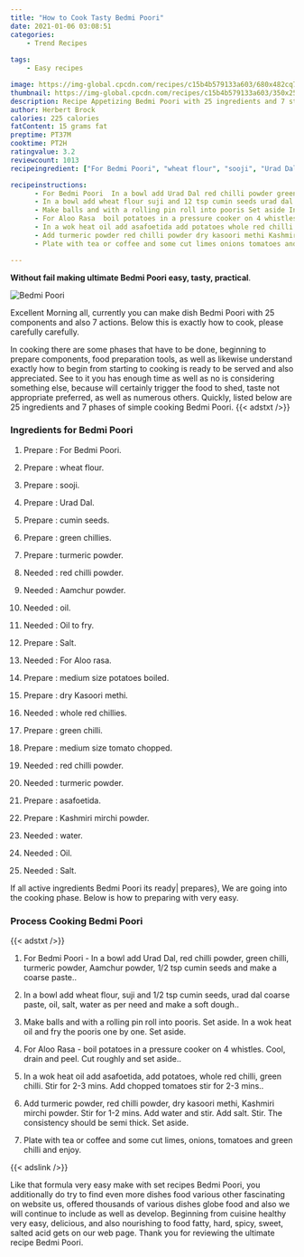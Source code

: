 ```yaml
---
title: "How to Cook Tasty Bedmi Poori"
date: 2021-01-06 03:08:51
categories:
    - Trend Recipes
    
tags:
    - Easy recipes

image: https://img-global.cpcdn.com/recipes/c15b4b579133a603/680x482cq70/bedmi-poori-recipe-main-photo.jpg
thumbnail: https://img-global.cpcdn.com/recipes/c15b4b579133a603/350x250cq70/bedmi-poori-recipe-main-photo.jpg
description: Recipe Appetizing Bedmi Poori with 25 ingredients and 7 stages of easy cooking.
author: Herbert Brock
calories: 225 calories
fatContent: 15 grams fat
preptime: PT37M
cooktime: PT2H
ratingvalue: 3.2
reviewcount: 1013
recipeingredient: ["For Bedmi Poori", "wheat flour", "sooji", "Urad Dal", "cumin seeds", "green chillies", "turmeric powder", "red chilli powder", "Aamchur powder", "oil", "Oil to fry", "Salt", "For Aloo rasa", "medium size potatoes boiled", "dry Kasoori methi", "whole red chillies", "green chilli", "medium size tomato chopped", "red chilli powder", "turmeric powder", "asafoetida", "Kashmiri mirchi powder", "water", "Oil", "Salt"]

recipeinstructions: 
      - For Bedmi Poori  In a bowl add Urad Dal red chilli powder green chilli turmeric powder Aamchur powder 12 tsp cumin seeds and make a coarse paste 
      - In a bowl add wheat flour suji and 12 tsp cumin seeds urad dal coarse paste oil salt water as per need and make a soft dough 
      - Make balls and with a rolling pin roll into pooris Set aside In a wok heat oil and fry the pooris one by one Set aside 
      - For Aloo Rasa  boil potatoes in a pressure cooker on 4 whistles Cool drain and peel Cut roughly and set aside 
      - In a wok heat oil add asafoetida add potatoes whole red chilli green chilli Stir for 23 mins Add chopped tomatoes stir for 23 mins 
      - Add turmeric powder red chilli powder dry kasoori methi Kashmiri mirchi powder Stir for 12 mins Add water and stir Add salt Stir The consistency should be semi thick Set aside 
      - Plate with tea or coffee and some cut limes onions tomatoes and green chilli and enjoy

---
```




**Without fail making ultimate Bedmi Poori easy, tasty, practical**. 


![Bedmi Poori](https://img-global.cpcdn.com/recipes/c15b4b579133a603/680x482cq70/bedmi-poori-recipe-main-photo.jpg "Bedmi Poori")




Excellent Morning all, currently you can make dish Bedmi Poori with 25 components and also 7 actions. Below this is exactly how to cook, please carefully carefully.

In cooking there are some phases that have to be done, beginning to prepare components, food preparation tools, as well as likewise understand exactly how to begin from starting to cooking is ready to be served and also appreciated. See to it you has enough time as well as no is considering something else, because will certainly trigger the food to shed, taste not appropriate preferred, as well as numerous others. Quickly, listed below are 25 ingredients and 7 phases of simple cooking Bedmi Poori.
{{< adstxt />}}

### Ingredients for Bedmi Poori


1. Prepare  : For Bedmi Poori.

1. Prepare  : wheat flour.

1. Prepare  : sooji.

1. Prepare  : Urad Dal.

1. Prepare  : cumin seeds.

1. Prepare  : green chillies.

1. Prepare  : turmeric powder.

1. Needed  : red chilli powder.

1. Needed  : Aamchur powder.

1. Needed  : oil.

1. Needed  : Oil to fry.

1. Prepare  : Salt.

1. Needed  : For Aloo rasa.

1. Prepare  : medium size potatoes boiled.

1. Prepare  : dry Kasoori methi.

1. Needed  : whole red chillies.

1. Prepare  : green chilli.

1. Prepare  : medium size tomato chopped.

1. Needed  : red chilli powder.

1. Needed  : turmeric powder.

1. Prepare  : asafoetida.

1. Prepare  : Kashmiri mirchi powder.

1. Needed  : water.

1. Needed  : Oil.

1. Needed  : Salt.



If all active ingredients Bedmi Poori its ready| prepares}, We are going into the cooking phase. Below is how to preparing with very easy.

### Process Cooking Bedmi Poori

{{< adstxt />}}


1. For Bedmi Poori - In a bowl add Urad Dal, red chilli powder, green chilli, turmeric powder, Aamchur powder, 1/2 tsp cumin seeds and make a coarse paste..



1. In a bowl add wheat flour, suji and 1/2 tsp cumin seeds, urad dal coarse paste, oil, salt, water as per need and make a soft dough..



1. Make balls and with a rolling pin roll into pooris. Set aside. In a wok heat oil and fry the pooris one by one. Set aside.



1. For Aloo Rasa - boil potatoes in a pressure cooker on 4 whistles. Cool, drain and peel. Cut roughly and set aside..



1. In a wok heat oil add asafoetida, add potatoes, whole red chilli, green chilli. Stir for 2-3 mins. Add chopped tomatoes stir for 2-3 mins..



1. Add turmeric powder, red chilli powder, dry kasoori methi, Kashmiri mirchi powder. Stir for 1-2 mins. Add water and stir. Add salt. Stir. The consistency should be semi thick. Set aside.



1. Plate with tea or coffee and some cut limes, onions, tomatoes and green chilli and enjoy.





{{< adslink />}}

Like that formula very easy make with set recipes Bedmi Poori, you additionally do try to find even more dishes food various other fascinating on website us, offered thousands of various dishes globe food and also we will continue to include as well as develop. Beginning from cuisine healthy very easy, delicious, and also nourishing to food fatty, hard, spicy, sweet, salted acid gets on our web page. Thank you for reviewing the ultimate recipe Bedmi Poori.
